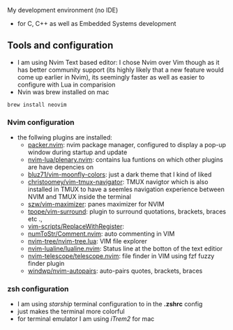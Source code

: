 My development environment (no IDE)
- for C, C++ as well as Embedded Systems development

## Tools and configuration
- I am using Nvim Text based editor: I chose Nvim over Vim though as it has better community support (its highly likely that a new feature would come up earlier in Nvim), its seemingly faster as well as easier to configure with Lua in comparision
- Nvin was brew installed on mac

```
brew install neovim
```
### Nvim configuration

- the follwing plugins are installed:
    - [packer.nvim]("https://github.com/wbthomason/packer.nvim"): nvim package manager, configured to display a pop-up window during startup and update
    - [nvim-lua/plenary.nvim]("https://github.com/nvim-lua/plenary.nvim"): contains lua funtions on which other plugins are have depencies on
    - [bluz71/vim-moonfly-colors]("https://github.com/bluz71/vim-moonfly-colors"): just a dark theme that I kind of liked
    - [christoomey/vim-tmux-navigator]("https://github.com/christoomey/vim-tmux-navigator"): TMUX navigtor which is also installed in TMUX to have a seemles navigation experience between NVIM and TMUX inside the terminal 
    - [szw/vim-maximizer]("https://github.com/szw/vim-maximizer"): panes maximizer for NVIM 
    - [tpope/vim-surround]("https://github.com/tpope/vim-surround"): plugin to surround quotations, brackets, braces etc .,
    - [vim-scripts/ReplaceWithRegister]("https://github.com/tpope/vim-scripts/ReplaceWithRegister"): 
    - [numToStr/Comment.nvim]("https://github.com/numToStr/Comment.nvim"): auto commenting in VIM
    - [nvim-tree/nvim-tree.lua]("https://github.com/nvim-tree/nvim-tree.lua"): VIM file explorer 
    - [nvim-lualine/lualine.nvim]("https://github.com/nvim-lualine/lualine.nvim"): Status line at the botton of the text editior 
    - [nvim-telescope/telescope.nvim]("https://github.com/nvim-telescope/telescope.nvim"): file finder in VIM using fzf fuzzy finder plugin
    - [windwp/nvim-autopairs]("https://github.com/windwp/nvim-autopairs"): auto-pairs quotes, brackets, braces

### zsh configuration
- I am using _starship_ terminal configuration to in the __.zshrc__ config
- just makes the terminal more colorful
- for terminal emulator I am using _iTrem2_ for mac
